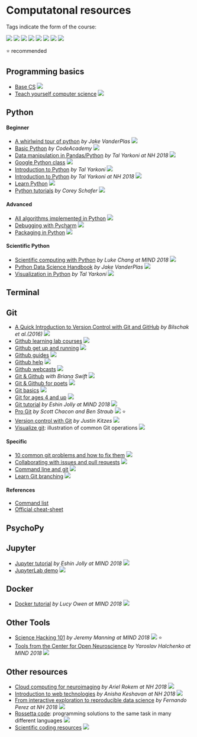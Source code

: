 # Computatonal resources


Tags indicate the form of the course:

![](https://img.shields.io/badge/-blog-orange.svg)
![](https://img.shields.io/badge/-book-violet.svg)
![](https://img.shields.io/badge/-course-grey.svg)
![](https://img.shields.io/badge/-list-brown.svg)
![](https://img.shields.io/badge/-paper-yellow.svg)
![](https://img.shields.io/badge/-tutorial-blue.svg)
![](https://img.shields.io/badge/-tools-red.svg)
![](https://img.shields.io/badge/-video-green.svg)

:star: recommended


## Programming basics
- [Base CS](https://medium.com/basecs) ![](https://img.shields.io/badge/-blog-orange.svg)
- [Teach yourself computer science](https://teachyourselfcs.com/) ![](https://img.shields.io/badge/-list-brown.svg)


## Python

#### Beginner
- [A whirlwind tour of python](https://jakevdp.github.io/WhirlwindTourOfPython/) _by Jake VanderPlas_ ![](https://img.shields.io/badge/-book-violet.svg)
- [Basic Python](https://www.codecademy.com/learn/learn-python) _by CodeAcademy_ ![](https://img.shields.io/badge/-course-grey.svg)
- [Data manipulation in Pandas/Python](https://www.youtube.com/watch?v=1VY8ww9ZuzY) _by Tal Yarkoni at NH 2018_ ![](https://img.shields.io/badge/-video-green.svg)
- [Google Python class](https://developers.google.com/edu/python/) ![](https://img.shields.io/badge/-tutorial-blue.svg)
- [Introduction to Python](https://github.com/neurohackademy/introduction-to-python/blob/master/introduction-to-python.ipynb) _by Tal Yarkoni_ ![](https://img.shields.io/badge/-tutorial-blue.svg)
- [Introduction to Python](https://www.youtube.com/watch?v=XkUrvhcSE3w&feature=youtu.be) _by Tal Yarkoni  at NH 2018_ ![](https://img.shields.io/badge/-video-green.svg)
- [Learn Python](https://www.learnpython.org/) ![](https://img.shields.io/badge/-tutorial-blue.svg)
- [Python tutorials](https://www.youtube.com/playlist?list=PL-osiE80TeTt2d9bfVyTiXJA-UTHn6WwU) _by Corey Schafer_ ![](https://img.shields.io/badge/-video-green.svg)


#### Advanced
- [All algorithms implemented in Python](https://github.com/TheAlgorithms/Python) ![](https://img.shields.io/badge/-tutorial-blue.svg)
- [Debugging with Pycharm](https://www.jetbrains.com/help/pycharm/part-1-debugging-python-code.html) ![](https://img.shields.io/badge/-tutorial-blue.svg)
- [Packaging in Python](https://nsls-ii.github.io/scientific-python-cookiecutter/index.html) ![](https://img.shields.io/badge/-tutorial-blue.svg)

#### Scientific Python
- [Scientific computing with Python](https://www.youtube.com/watch?v=RhNfnQlnCEo&index=18&t=0s&list=PLEE6ggCEJ0H0KOlMKx_PUVB_16VoCfGj9) _by Luke Chang at MIND 2018_ ![](https://img.shields.io/badge/-video-green.svg)
- [Python Data Science Handbook](https://jakevdp.github.io/PythonDataScienceHandbook/) _by Jake VanderPlas_ ![](https://img.shields.io/badge/-book-violet.svg)
- [Visualization in Python](https://github.com/neurohackademy/visualization-in-python/blob/master/visualization-in-python.ipynb) _by Tal Yarkoni_ ![](https://img.shields.io/badge/-tutorial-blue.svg)


## Terminal


## Git
- [A Quick Introduction to Version Control with
Git and GitHub](https://journals.plos.org/ploscompbiol/article?id=10.1371/journal.pcbi.1004668) _by Bilschak et al.(2016)_ ![](https://img.shields.io/badge/-paper-yellow.svg)
- [Github learning lab courses](https://lab.github.com/courses) ![](https://img.shields.io/badge/-tutorial-blue.svg)
- [Github get up and running](https://www.youtube.com/playlist?list=PLg7s6cbtAD15G8lNyoaYDuKZSKyJrgwB-) ![](https://img.shields.io/badge/-video-green.svg)
- [Github guides](https://guides.github.com/) ![](https://img.shields.io/badge/-tutorial-blue.svg)
- [Github help](https://help.github.com/categories/bootcamp/) ![](https://img.shields.io/badge/-tutorial-blue.svg)
- [Github webcasts](https://www.youtube.com/playlist?list=PLg7s6cbtAD17uAwaZwiykDci_q3te3CTY) ![](https://img.shields.io/badge/-video-green.svg)
- [Git & Github](https://www.youtube.com/playlist?list=PLg7s6cbtAD17Gw5u8644bgKhgRLiJXdX4) _with Briana Swift_ ![](https://img.shields.io/badge/-video-green.svg)
- [Git & Github for poets](https://www.youtube.com/playlist?list=PLRqwX-V7Uu6ZF9C0YMKuns9sLDzK6zoiV) ![](https://img.shields.io/badge/-video-green.svg)
- [Git basics](https://www.youtube.com/playlist?list=PLg7s6cbtAD165JTRsXh8ofwRw0PqUnkVH) ![](https://img.shields.io/badge/-video-green.svg)
- [Git for ages 4 and up](https://www.youtube.com/watch?v=1ffBJ4sVUb4) ![](https://img.shields.io/badge/-video-green.svg)
- [Git tutorial](https://www.youtube.com/watch?v=0DGCnBZBoc0&index=2&t=5s&list=PLEE6ggCEJ0H0KOlMKx_PUVB_16VoCfGj9) _by Eshin Jolly at MIND 2018_ ![](https://img.shields.io/badge/-video-green.svg)
- [Pro Git](https://git-scm.com/book/en/v2) _by Scott Chacon and Ben Straub_ ![](https://img.shields.io/badge/-book-violet.svg)   :star:
- [Version control with Git](http://datasci.kitzes.com/lessons/git/)  _by Justin Kitzes_ ![](https://img.shields.io/badge/-tutorial-blue.svg)
- [Visualize git](https://github.com/git-school/visualizing-git): illustration of common Git operations ![](https://img.shields.io/badge/-tutorial-blue.svg)


#### Specific
- [10 common git problems and how to fix them](https://dev.to/citizen428/10-common-git-problems-and-how-to-fix-them-234o) ![](https://img.shields.io/badge/-tutorial-blue.svg)
- [Collaborating with issues and pull requests](https://help.github.com/categories/collaborating-with-issues-and-pull-requests/) ![](https://img.shields.io/badge/-tutorial-blue.svg)
- [Command line and git](https://hub.github.com/) ![](https://img.shields.io/badge/-tutorial-blue.svg)
- [Learn Git branching](https://learngitbranching.js.org/) ![](https://img.shields.io/badge/-tutorial-blue.svg)


#### References
- [Command list](https://git-scm.com/docs)
- [Official cheat-sheet](https://services.github.com/on-demand/downloads/github-git-cheat-sheet.pdf)

## PsychoPy

## Jupyter
- [Jupyter tutorial](https://www.youtube.com/watch?v=CSkTJRNBTME&index=3&t=4s&list=PLEE6ggCEJ0H0KOlMKx_PUVB_16VoCfGj9) _by Eshin Jolly at MIND 2018_ ![](https://img.shields.io/badge/-video-green.svg)
- [JupyterLab demo](https://github.com/jupyterlab/jupyterlab-demo) ![](https://img.shields.io/badge/-tutorial-blue.svg)


## Docker
- [Docker tutorial](https://www.youtube.com/watch?v=hUvYdXo5MfU&index=17&t=0s&list=PLEE6ggCEJ0H0KOlMKx_PUVB_16VoCfGj9) _by Lucy Owen at MIND 2018_ ![](https://img.shields.io/badge/-video-green.svg)


## Other Tools
- [Science Hacking 101](https://www.youtube.com/watch?v=Gin8_AITmS0) _by Jeremy Manning at MIND 2018_  ![](https://img.shields.io/badge/-video-green.svg)  :star:
- [Tools from the Center for Open Neuroscience](https://www.youtube.com/watch?v=RBaJn2Xtqzg&index=8&t=2278s&list=PLEE6ggCEJ0H0KOlMKx_PUVB_16VoCfGj9) _by Yaroslav Halchenko at MIND 2018_ ![](https://img.shields.io/badge/-video-green.svg)

## Other resources
- [Cloud computing for neuroimaging](https://www.youtube.com/watch?v=TjfZmiqBDwc) _by Ariel Rokem at NH 2018_ ![](https://img.shields.io/badge/-video-green.svg)
- [Introduction to web technologies](https://www.youtube.com/watch?v=zPuld-D8Yfk) _by Anisha Keshavan at NH 2018_ ![](https://img.shields.io/badge/-video-green.svg)
- [From interactive exploration to reproducible data science](https://www.youtube.com/watch?v=zC-3sdPtb0w&feature=youtu.be) _by Fernando Perez at NH 2018_ ![](https://img.shields.io/badge/-video-green.svg)
- [Rossetta code](http://www.rosettacode.org/wiki/Rosetta_Code): programming solutions to the same task in many different  languages ![](https://img.shields.io/badge/-tutorial-blue.svg)
- [Scientific coding resources](https://docs.google.com/document/d/1Wt6sZUavq4oQf4t3tpQARcajf-6i4TtHlx_lw-WJD1U/edit#) ![](https://img.shields.io/badge/-list-brown.svg)

